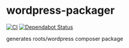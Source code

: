 # wordpress-packager

[![CI](https://img.shields.io/github/workflow/status/roots/wordpress-packager/Main?style=flat-square)](https://github.com/roots/wordpress-packager/actions)
[![Dependabot Status](https://api.dependabot.com/badges/status?host=github&repo=roots/wordpress-packager)](https://dependabot.com)

generates roots/wordpress composer package

